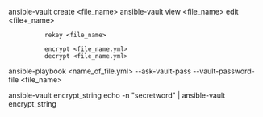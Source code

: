 ansible-vault create <file_name>
ansible-vault view <file_name>
              edit <file+_name>

              rekey <file_name>
             
              encrypt <file_name.yml>
              decrypt <file_name.yml>


ansible-playbook <name_of_file.yml> --ask-vault-pass
                                    --vault-password-file <file_name>

ansible-vault encrypt_string
echo -n "secretword" | ansible-vault encrypt_string
